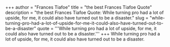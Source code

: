 +++
author = "Frances Tiafoe"
title = "the best Frances Tiafoe Quote"
description = "the best Frances Tiafoe Quote: While turning pro had a lot of upside, for me, it could also have turned out to be a disaster."
slug = "while-turning-pro-had-a-lot-of-upside-for-me-it-could-also-have-turned-out-to-be-a-disaster"
quote = '''While turning pro had a lot of upside, for me, it could also have turned out to be a disaster.'''
+++
While turning pro had a lot of upside, for me, it could also have turned out to be a disaster.
